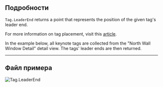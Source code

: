 ## Подробности
`Tag.LeaderEnd` returns a point that represents the position of the given tag's leader end.

For more information on tag placement, visit this [article](https://help.autodesk.com/view/RVT/2025/ENU/?guid=GUID-555BB05A-3AFB-470D-BA3A-3A6C18ADD2A0).

In the example below, all keynote tags are collected from the "North Wall Window Detail" detail view. The tags' leader ends are then returned.
___
## Файл примера

![Tag.LeaderEnd](./Revit.Elements.Tag.LeaderEnd_img.jpg)

